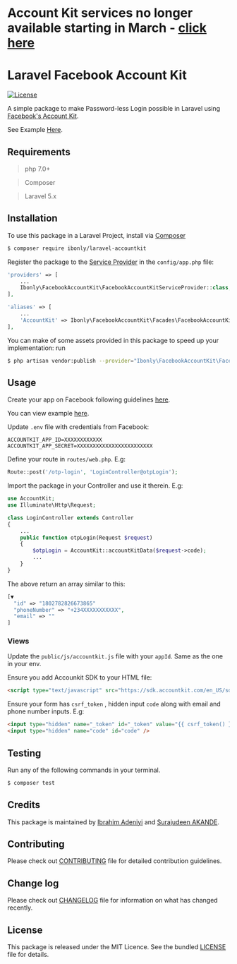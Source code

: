 # Account Kit services no longer available starting in March - [click here](https://developers.facebook.com/blog/post/2019/09/09/account-kit-services-no-longer-available-starting-march)

# Laravel Facebook Account Kit
[![License](http://img.shields.io/:license-mit-blue.svg)](https://github.com/andela-sakande/PotatoORM/blob/master/LICENSE)

A simple package to make Password-less Login possible in Laravel using [Facebook's Account Kit](https://developers.facebook.com/docs/accountkit).

See Example [Here](https://akantkit.herokuapp.com).

## Requirements
>php 7.0+

>Composer

>Laravel 5.x

## Installation
To use this package in a Laravel Project, install via [Composer](https://getcomposer.org/)
```bash
$ composer require ibonly/laravel-accountkit
```
Register the package to the [Service Provider](https://laravel.com/docs/5.4/providers) in the `config/app.php` file:
```php
'providers' => [
    ...
    Ibonly\FacebookAccountKit\FacebookAccountKitServiceProvider::class,
],

'aliases' => [
    ...
    'AccountKit' => Ibonly\FacebookAccountKit\Facades\FacebookAccountKitFacade::class,
],
```
You can make of some assets provided in this package to speed up your implementation:
run
```bash
$ php artisan vendor:publish --provider="Ibonly\FacebookAccountKit\FacebookAccountKitServiceProvider"
```

## Usage
Create your app on Facebook following guidelines [here](https://developers.facebook.com/docs/accountkit).

You can view example [here](https://m.dotdev.co/implementing-account-kit-in-laravel-a40fbce516ad).

Update `.env` file with credentials from Facebook:
```env
ACCOUNTKIT_APP_ID=XXXXXXXXXXXX
ACCOUNTKIT_APP_SECRET=XXXXXXXXXXXXXXXXXXXXXXXX
```

Define your route in `routes/web.php`. E.g:
```php
Route::post('/otp-login', 'LoginController@otpLogin');
```

Import the package in your Controller and use it therein. E.g:
```php
use AccountKit;
use Illuminate\Http\Request;

class LoginController extends Controller
{
    ...
    public function otpLogin(Request $request)
    {
        $otpLogin = AccountKit::accountKitData($request->code);
        ...
    }
}
```
The above return an array similar to this:
```php
[▼
  "id" => "1802782826673865"
  "phoneNumber" => "+234XXXXXXXXXXX",
  "email" => ""
]
```

### Views
Update the `public/js/accountkit.js` file with your `appId`. Same as the one in your env.

Ensure you add Accounkit SDK to your HTML file:
```html
<script type="text/javascript" src="https://sdk.accountkit.com/en_US/sdk.js"></script>
```
Ensure your form has `csrf_token` , hidden input `code` along with email and phone number inputs. E.g:
```html
<input type="hidden" name="_token" id="_token" value="{{ csrf_token() }}">
<input type="hidden" name="code" id="code" />
```

## Testing

Run any of the following commands in your terminal.
```bash
$ composer test
```

## Credits

This package is maintained by [Ibrahim Adeniyi](ibonly01@gmail.com) and [Surajudeen AKANDE](surajudeen.akande@andela.com).

## Contributing

Please check out [CONTRIBUTING](CONTRIBUTING.md) file for detailed contribution guidelines.
## Change log

Please check out [CHANGELOG](CHANGELOG.md) file for information on what has changed recently.
## License

This package is released under the MIT Licence. See the bundled [LICENSE](LICENSE.md) file for details.
